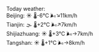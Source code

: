 Today weather:  
Beijing: ☀️ 🌡️-6°C 🌬️↘11km/h  
Tianjin: 🌫  🌡️+2°C 🌬️↗7km/h  
Shijiazhuang: ☀️ 🌡️+3°C 🌬️→7km/h  
Tangshan: ☀️ 🌡️+1°C 🌬️→8km/h  
